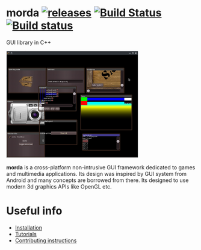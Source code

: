 # morda [![releases](https://img.shields.io/github/tag/igagis/morda.svg)](https://github.com/igagis/morda/releases) [![Build Status](https://travis-ci.org/igagis/morda.svg?branch=master)](https://travis-ci.org/igagis/morda) [![Build status](https://ci.appveyor.com/api/projects/status/vnce10b7pqgfvfug/branch/master?svg=true)](https://ci.appveyor.com/project/igagis/morda/branch/master)


GUI library in C++

[![Screenshot](wiki/images/screenshot2_thumbnail.png)](https://raw.githubusercontent.com/igagis/morda/master/wiki/images/screenshot2.png)

**morda** is a cross-platform non-intrusive GUI framework dedicated to games and multimedia applications. Its design was inspired by GUI system from Android and many concepts are borrowed from there. Its designed to use modern 3d graphics APIs like OpenGL etc.

# Useful info
  * [Installation](wiki/Installation.adoc)
  * [Tutorials](wiki/Tutorials.adoc)
  * [Contributing instructions](wiki/Contributing.adoc)
